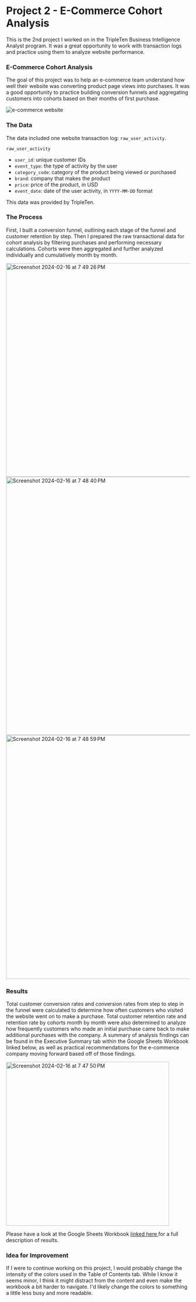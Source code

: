 # Project 2 - E-Commerce Cohort Analysis

This is the 2nd project I worked on in the TripleTen Business Intelligence Analyst program. It was a great opportunity to work with transaction logs and practice using them to analyze website performance.

### E-Commerce Cohort Analysis

The goal of this project was to help an e-commerce team understand how well their website was converting product page views into purchases. It was a good opportunity to practice building conversion funnels and aggregating customers into cohorts based on their months of first purchase.

![e-commerce website](https://github.com/ejdostal/Data_projects_TripleTen/assets/151595335/1b54ddaf-ad88-47f2-ba64-2ae23c5a3d13)

### The Data

The data included one website transaction log: `raw_user_activity`.  
  
`raw_user_activity`
- `user_id`: unique customer IDs
- `event_type`: the type of activity by the user
- `category_code`: category of the product being viewed or purchased
- `brand`: company that makes the product
- `price`: price of the product, in USD
- `event_date`: date of the user activity, in `YYYY-MM-DD` format

This data was provided by TripleTen.

### The Process

First, I built a conversion funnel, outlining each stage of the funnel and customer retention by step. Then I prepared the raw transactional data for cohort analysis by filtering purchases and performing necessary calculations. Cohorts were then aggregated and further analyzed individually and cumulatively month by month.

<img width="583" alt="Screenshot 2024-02-16 at 7 49 26 PM" src="https://github.com/ejdostal/Data_projects_TripleTen/assets/151595335/330ea44d-abe3-407c-9508-0682f31d08d9">

<img width="705" alt="Screenshot 2024-02-16 at 7 48 40 PM" src="https://github.com/ejdostal/Data_projects_TripleTen/assets/151595335/6221ba89-bd7a-42d5-8cb0-1d184fab7b5a">

<img width="666" alt="Screenshot 2024-02-16 at 7 48 59 PM" src="https://github.com/ejdostal/Data_projects_TripleTen/assets/151595335/65ef3b72-0c5b-48b1-ba85-5e99a1f5ab15">


### Results 
Total customer conversion rates and conversion rates from step to step in the funnel were calculated to determine how often customers who visited the website went on to make a purchase. Total customer retention rate and retention rate by cohorts month by month were also determined to analyze how frequently customers who made an initial purchase came back to make additional purchases with the company. A summary of analysis findings can be found in the Executive Summary tab within the Google Sheets Workbook linked below, as well as practical recommendations for the e-commerce company moving forward based off of those findings. 

<img width="447" alt="Screenshot 2024-02-16 at 7 47 50 PM" src="https://github.com/ejdostal/Data_projects_TripleTen/assets/151595335/a9516f2e-d934-4ce6-9edc-764e232ee126">


Please have a look at the Google Sheets Workbook [linked here ](https://docs.google.com/spreadsheets/d/1Zt4jZ3kDbDwjamdXg27JpeNK1POlpxEzIytspTWkBwc/edit?usp=sharing)for a full description of results.

### Idea for Improvement
If I were to continue working on this project, I would probably change the intensity of the colors used in the Table of Contents tab. While I know it seems minor, I think it might distract from the content and even make the workbook a bit harder to navigate. I'd likely change the colors to something a little less busy and more readable.
